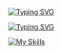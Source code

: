 [![Typing SVG](https://readme-typing-svg.demolab.com?font=Exo+2&weight=600&size=25&pause=1000&color=737978&width=435&lines=Hi%F0%9F%AB%B6+I'm+Naru%F0%9F%A7%B8)](https://git.io/typing-svg)

[![Typing SVG](https://readme-typing-svg.demolab.com?font=Exo+2&weight=600&duration=1&color=737978&repeat=false&width=435&lines=%F0%9F%8C%88Skills)](https://git.io/typing-svg)

[![My Skills](https://skillicons.dev/icons?i=linux,py,github,figma&theme=light&perline=3)](https://skillicons.dev)

